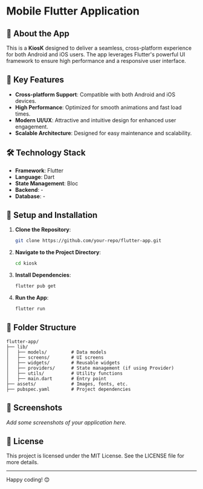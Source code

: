 # Mobile Flutter Application

## 📱 About the App
This is a **KiosK** designed to deliver a seamless, cross-platform experience for both Android and iOS users. The app leverages Flutter's powerful UI framework to ensure high performance and a responsive user interface.

## 🚀 Key Features
- **Cross-platform Support**: Compatible with both Android and iOS devices.
- **High Performance**: Optimized for smooth animations and fast load times.
- **Modern UI/UX**: Attractive and intuitive design for enhanced user engagement.
- **Scalable Architecture**: Designed for easy maintenance and scalability.

## 🛠️ Technology Stack
- **Framework**: Flutter
- **Language**: Dart
- **State Management**: Bloc
- **Backend**: -
- **Database**: -

## 🔧 Setup and Installation
1. **Clone the Repository**:
   ```bash
   git clone https://github.com/your-repo/flutter-app.git
   ```
2. **Navigate to the Project Directory**:
   ```bash
   cd kiosk
   ```
3. **Install Dependencies**:
   ```bash
   flutter pub get
   ```
4. **Run the App**:
   ```bash
   flutter run
   ```

## 📂 Folder Structure
```
flutter-app/
├── lib/
│   ├── models/         # Data models
│   ├── screens/        # UI screens
│   ├── widgets/        # Reusable widgets
│   ├── providers/      # State management (if using Provider)
│   ├── utils/          # Utility functions
│   ├── main.dart       # Entry point
├── assets/             # Images, fonts, etc.
├── pubspec.yaml        # Project dependencies
```

## 📸 Screenshots
_Add some screenshots of your application here._

## 📝 License
This project is licensed under the MIT License. See the LICENSE file for more details.

---

Happy coding! 😊

